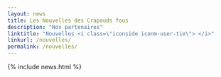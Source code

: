 ```yaml
---
layout: news
title: Les Nouvelles des Crapauds fous
description: "Nos partenaires"
linktitle: "Nouvelles <i class=\"iconside iconm-user-tie\"> </i>"
linkurl: /nouvelles/
permalink: /nouvelles/
---
```


{% include news.html %}
